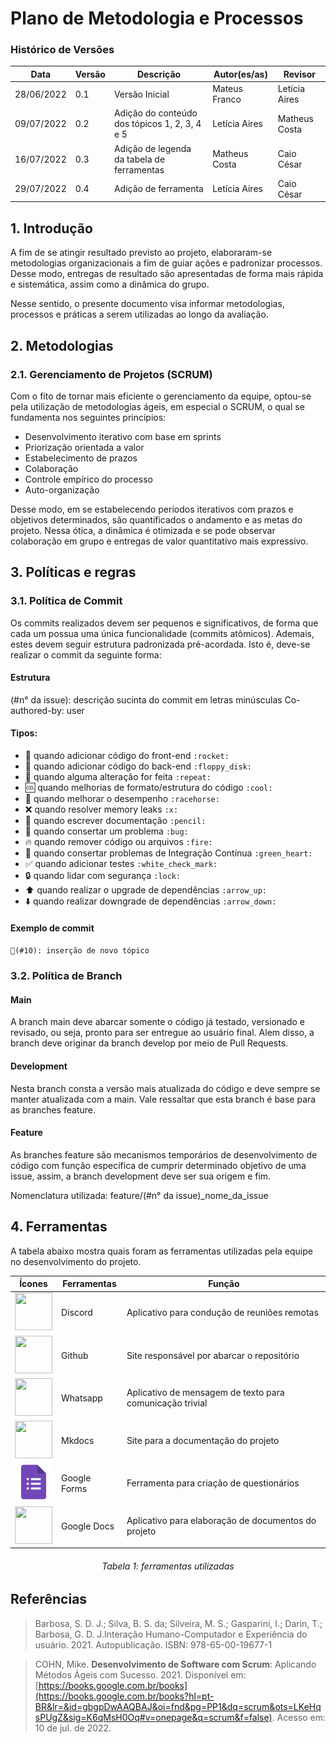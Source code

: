 # Plano de Metodologia e Processos

### Histórico de Versões

**Data** | **Versão** | **Descrição** | **Autor(es/as)** | **Revisor**
--- | --- | --- | --- | ---
28/06/2022 | 0.1 | Versão Inicial | Mateus Franco | Letícia Aires
09/07/2022 | 0.2 | Adição do conteúdo dos tópicos 1, 2, 3, 4 e 5 | Letícia Aires | Matheus Costa
16/07/2022 | 0.3 | Adição de legenda da tabela de ferramentas | Matheus Costa | Caio César 
29/07/2022 | 0.4 | Adição de ferramenta | Letícia Aires | Caio César

## 1. Introdução

A fim de se atingir resultado previsto ao projeto, elaboraram-se metodologias organizacionais a fim de guiar ações e padronizar processos. Desse modo, entregas de resultado são apresentadas de forma mais rápida e sistemática, assim como a dinâmica do grupo. 

Nesse sentido, o presente documento visa informar metodologias, processos e práticas a serem utilizadas ao longo da avaliação.

## 2. Metodologias

### 2.1. Gerenciamento de Projetos (SCRUM)

Com o fito de tornar mais eficiente o gerenciamento da equipe, optou-se pela utilização de metodologias ágeis, em especial o SCRUM, o qual se fundamenta nos seguintes princípios:

* Desenvolvimento iterativo com base em sprints
* Priorização orientada a valor
* Estabelecimento de prazos
* Colaboração
* Controle empírico do processo
* Auto-organização

Desse modo, em se estabelecendo períodos iterativos com prazos e objetivos determinados, são quantificados o andamento e as metas do projeto. Nessa ótica, a dinâmica é otimizada e se pode observar colaboração em grupo e entregas de valor quantitativo mais expressivo.

## 3. Políticas e regras

### 3.1. Política de Commit

Os commits realizados devem ser pequenos e significativos, de forma que cada um possua uma única funcionalidade (commits atômicos). Ademais, estes devem seguir estrutura padronizada pré-acordada. Isto é, deve-se realizar o commit da seguinte forma:

#### Estrutura

<tipo> (#n° da issue): descrição sucinta do commit em letras minúsculas
Co-authored-by: user <email>

#### Tipos:

* 🚀 quando adicionar código do front-end `:rocket:`
* 💾 quando adicionar código do back-end `:floppy_disk:`
* 🔁 quando alguma alteração for feita `:repeat:`
* 🆒 quando melhorias de formato/estrutura do código `:cool:`
* 🐎 quando melhorar o desempenho `:racehorse:`
* ❌ quando resolver memory leaks `:x:`
* 📝 quando escrever documentação `:pencil:`
* 🐛 quando consertar um problema `:bug:`
* 🔥 quando remover código ou arquivos `:fire:`
* 💚 quando consertar problemas de Integração Contínua `:green_heart:`
* ✅ quando adicionar testes `:white_check_mark:`
* 🔒 quando lidar com segurança `:lock:`
* ⬆️ quando realizar o upgrade de dependências `:arrow_up:`
* ⬇️ quando realizar downgrade de dependências `:arrow_down:`

#### Exemplo de commit
`🔁(#10): inserção de novo tópico`

### 3.2. Política de Branch

#### Main

A branch main deve abarcar somente o código já testado, versionado e revisado, ou seja, pronto para ser entregue ao usuário final. Alem disso, a branch deve originar da branch develop por meio de Pull Requests.

#### Development

Nesta branch consta a versão mais atualizada do código e deve sempre se manter atualizada com a main. Vale ressaltar que esta branch é base para as branches feature.

#### Feature

As branches feature são mecanismos temporários de desenvolvimento de código com função específica de cumprir determinado objetivo de uma issue, assim, a branch development deve ser sua origem e fim.

Nomenclatura utilizada: feature/(#n° da issue)_nome_da_issue

## 4. Ferramentas

A tabela abaixo mostra quais foram as ferramentas utilizadas pela equipe no desenvolvimento do projeto.

| **Ícones** | **Ferramentas** | **Função** |
| --- | --- | --- |
|<img src="https://user-images.githubusercontent.com/54439337/178488439-887b302a-df0b-4a4b-8929-cb5e3a7c977b.png" height= 60 width=60> | Discord| Aplicativo para condução de reuniões remotas |
|<img src="https://user-images.githubusercontent.com/54439337/178488593-7d264a24-1a36-41c5-81cd-88a07b0f6c04.png" height= 60 width=60> | Github| Site responsável  por abarcar o repositório |
|<img src="https://user-images.githubusercontent.com/54439337/178488687-c0b4806d-6d4f-49e0-ac83-70490371a6cc.png" height= 60 width=60> | Whatsapp| Aplicativo de mensagem de texto para comunicação trivial |
|<img src="https://user-images.githubusercontent.com/54439337/178488789-69ddaafc-2d25-4d76-b780-3a90bda82ee6.png" height= 60 width=60> | Mkdocs| Site para a documentação do projeto |
|<img src="https://github.com/Interacao-Humano-Computador/2022.1-Faculdade-de-Arquitetura-e-Urbanismo/raw/development/docs/assets/google-forms.svg" height= 60 width=60> | Google Forms| Ferramenta para criação de questionários |
|<img src="https://user-images.githubusercontent.com/72623771/181744117-8c4402d5-b7a9-43b6-ad5f-aa22fe31ad4d.png" height= 60 width=60> | Google Docs| Aplicativo para elaboração de documentos do projeto |
<h6 align = "center">Tabela 1: ferramentas utilizadas</h6>

## Referências

> Barbosa, S. D. J.; Silva, B. S. da; Silveira, M. S.; Gasparini, I.; Darin, T.; Barbosa, G. D. J.Interação Humano-Computador e Experiência do usuário. 2021. Autopublicação. ISBN: 978-65-00-19677-1

> COHN, Mike. **Desenvolvimento de Software com Scrum**: Aplicando Métodos Ágeis com Sucesso. 2021. Disponível em: [https://books.google.com.br/books](https://books.google.com.br/books?hl=pt-BR&lr=&id=gbgpDwAAQBAJ&oi=fnd&pg=PP1&dq=scrum&ots=LKeHqsPUgZ&sig=K6qMsH0Oq#v=onepage&q=scrum&f=false). Acesso em: 10 de jul. de 2022.


